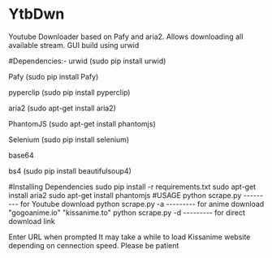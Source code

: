 # YtbDwn
Youtube Downloader based on Pafy and aria2. Allows downloading all available stream. GUI build using urwid

#Dependencies:-
  urwid  (sudo pip install urwid)

  Pafy (sudo pip install Pafy)

  pyperclip (sudo pip install pyperclip)
  
  aria2 (sudo apt-get install aria2)
  
  PhantomJS (sudo apt-get install phantomjs)

 Selenium  (sudo pip install selenium)
 
 base64 

 bs4  (sudo  pip install beautifulsoup4)


#Installing Dependencies
	sudo pip install -r requirements.txt
	sudo apt-get install aria2
	sudo apt-get install phantomjs
#USAGE
python scrape.py           --------- for Youtube download
python scrape.py -a      --------- for anime download "gogoanime.io" "kissanime.to"
python scrape.py -d      --------- for direct download link

Enter URL when prompted
It may take a while to load Kissanime website depending on cennection speed. Please  be patient

